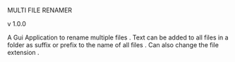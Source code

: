 MULTI FILE RENAMER

v 1.0.0

A Gui Application to rename multiple files .
Text can be added to all files in a folder as suffix or prefix to the name of all files . 
Can also change the file extension .